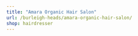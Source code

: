 ```yaml
---
title: "Amara Organic Hair Salon"
url: /burleigh-heads/amara-organic-hair-salon/
shop: hairdresser
---
```

